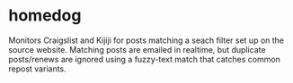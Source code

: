 # homedog
Monitors Craigslist and Kijiji for posts matching a seach filter set up on the source website. Matching posts are emailed in realtime, but duplicate posts/renews are ignored using a fuzzy-text match that catches common repost variants. 
